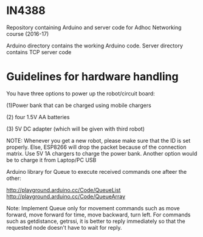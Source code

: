 # IN4388
Repository containing Arduino and server code for Adhoc Networking course (2016-17)

Arduino directory contains the working Arduino code.
Server directory contains TCP server code 

Guidelines for hardware handling
================================

You have three options to power up the robot/circuit board: 

(1)Power bank that can be charged using mobile chargers 

(2) four 1.5V AA batteries 

(3) 5V DC adapter (which will be given with third robot) 



NOTE: Whenever you get a new robot, please make sure that the ID is set properly. 
Else, ESP8266 will drop the packet because of the connection matrix. Use 5V 1A 
chargers to charge the power bank. Another option would be to charge it from 
Laptop/PC USB

Arduino library for Queue to execute received commands one afteer the other:

http://playground.arduino.cc/Code/QueueList
http://playground.arduino.cc/Code/QueueArray


Note: Implement Queue only for movement commands such as move forward, move forward 
for time, move backward, turn left. For commands such as getdistance, getrssi, it 
is better to reply immediately so that the requested node doesn't have to wait 
for reply.
